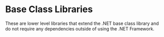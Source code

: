# Base Class Libraries

These are lower level libraries that extend the .NET base class library
and do not require any dependencies outside of using the .NET Framework.

